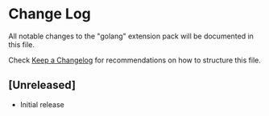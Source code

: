 # Change Log

All notable changes to the "golang" extension pack will be documented in this file.

Check [Keep a Changelog](http://keepachangelog.com/) for recommendations on how to structure this file.

## [Unreleased]

- Initial release
